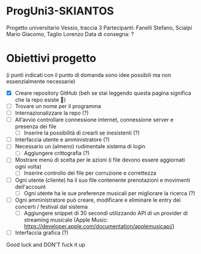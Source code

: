 # ProgUni3-SKIANTOS
Progetto universitario Vessio, traccia 3
Partecipanti: Fanelli Stefano, Scialpi Mario Giacomo, Taglio Lorenzo
Data di consegna: ?

# Obiettivi progetto
(i punti indicati con il punto di domanda sono idee possibili ma non essenzialmente necessarie)
- [X] Creare repository GitHub (beh se stai leggendo questa pagina significa che la repo esiste 🗿)
- [ ] Trovare un nome per il programma
- [ ] Internazionalizzare la repo (?)
- [ ] All’avvio controllare connessione internet, connessione server e presenza dei file
    - [ ] Inserire la possibilità di crearli se inesistenti (?)
- [ ] Interfaccia utente e amministratore (?)
- [ ] Necessario un (almeno) rudimentale sistema di login
    - [ ] Aggiungere crittografia (?)
- [ ] Mostrare menù di scelta per le azioni (i file devono essere aggiornati ogni volta)
    - [ ] Inserire controllo dei file per corruzione e correttezza
- [ ] Ogni utente (cliente) ha il suo file contenente prenotazioni e movimenti dell'account
    - [ ] Ogni utente ha le sue preferenze musicali per migliorare la ricerca (?)
- [ ] Ogni amministratore può creare, modificare e eliminare le entry dei concerti / festival dal sistema
    - [ ] Aggiungere snippet di 30 secondi utilizzando API di un provider di streaming musicale (Apple Music: https://developer.apple.com/documentation/applemusicapi/)
- [ ] Interfaccia grafica (?)

Good luck and DON'T fuck it up
